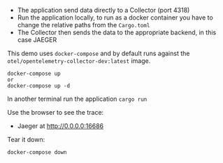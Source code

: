 * The application send data directly to a Collector (port 4318)
* Run the application locally, to run as a docker container you have to change the relative paths from the `Cargo.toml`
* The Collector then sends the data to the appropriate backend, in this case JAEGER

This demo uses `docker-compose` and by default runs against the `otel/opentelemetry-collector-dev:latest` image.

```shell
docker-compose up
or
docker-compose up -d
```

In another terminal run the application `cargo run`

Use the browser to see the trace:
- Jaeger at http://0.0.0.0:16686

Tear it down:

```shell
docker-compose down
```


